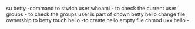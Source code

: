 su betty -command to stwich user
whoami - to check the current user
groups - to check the groups user is part of
chown betty hello change file ownership to betty
touch hello -to create hello empty file
chmod u+x hello -
